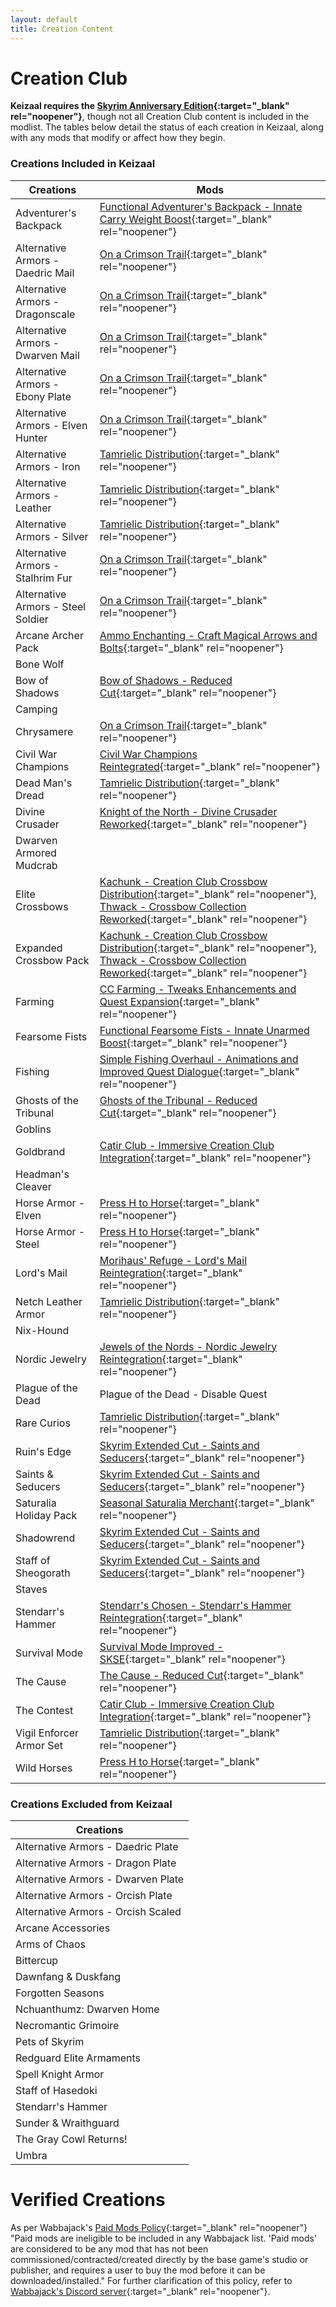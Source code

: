 ```yaml
---
layout: default
title: Creation Content
---
```


# Creation Club

**Keizaal requires the [Skyrim Anniversary Edition](https://store.steampowered.com/sub/626153/){:target="_blank" rel="noopener"}**, though not all Creation Club content is included in the modlist. The tables below detail the status of each creation in Keizaal, along with any mods that modify or affect how they begin.

### Creations Included in Keizaal

| Creations | Mods |
| --- | --- |
| Adventurer's Backpack | [Functional Adventurer's Backpack - Innate Carry Weight Boost](https://www.nexusmods.com/skyrimspecialedition/mods/79971){:target="_blank" rel="noopener"} |
| Alternative Armors - Daedric Mail | [On a Crimson Trail](https://www.nexusmods.com/skyrimspecialedition/mods/52647){:target="_blank" rel="noopener"} |
| Alternative Armors - Dragonscale | [On a Crimson Trail](https://www.nexusmods.com/skyrimspecialedition/mods/52647){:target="_blank" rel="noopener"} |
| Alternative Armors - Dwarven Mail | [On a Crimson Trail](https://www.nexusmods.com/skyrimspecialedition/mods/52647){:target="_blank" rel="noopener"} |
| Alternative Armors - Ebony Plate | [On a Crimson Trail](https://www.nexusmods.com/skyrimspecialedition/mods/52647){:target="_blank" rel="noopener"} |
| Alternative Armors - Elven Hunter | [On a Crimson Trail](https://www.nexusmods.com/skyrimspecialedition/mods/52647){:target="_blank" rel="noopener"} |
| Alternative Armors - Iron | [Tamrielic Distribution](https://www.nexusmods.com/skyrimspecialedition/mods/71372){:target="_blank" rel="noopener"} |
| Alternative Armors - Leather | [Tamrielic Distribution](https://www.nexusmods.com/skyrimspecialedition/mods/71372){:target="_blank" rel="noopener"} |
| Alternative Armors - Silver | [Tamrielic Distribution](https://www.nexusmods.com/skyrimspecialedition/mods/71372){:target="_blank" rel="noopener"} |
| Alternative Armors - Stalhrim Fur | [On a Crimson Trail](https://www.nexusmods.com/skyrimspecialedition/mods/52647){:target="_blank" rel="noopener"} |
| Alternative Armors - Steel Soldier | [On a Crimson Trail](https://www.nexusmods.com/skyrimspecialedition/mods/52647){:target="_blank" rel="noopener"} |
| Arcane Archer Pack | [Ammo Enchanting - Craft Magical Arrows and Bolts](https://www.nexusmods.com/skyrimspecialedition/mods/79764){:target="_blank" rel="noopener"} |
| Bone Wolf | |
| Bow of Shadows | [Bow of Shadows - Reduced Cut](https://www.nexusmods.com/skyrimspecialedition/mods/81188){:target="_blank" rel="noopener"} |
| Camping | |
| Chrysamere | [On a Crimson Trail](https://www.nexusmods.com/skyrimspecialedition/mods/52647){:target="_blank" rel="noopener"} |
| Civil War Champions | [Civil War Champions Reintegrated](https://www.nexusmods.com/Core/Libs/Common/Widgets/DownloadPopUp?id=386363&nmm=1&game_id=1704){:target="_blank" rel="noopener"} |
| Dead Man's Dread | [Tamrielic Distribution](https://www.nexusmods.com/skyrimspecialedition/mods/71372){:target="_blank" rel="noopener"} |
| Divine Crusader | [Knight of the North - Divine Crusader Reworked](https://www.nexusmods.com/skyrimspecialedition/mods/45869){:target="_blank" rel="noopener"} |
| Dwarven Armored Mudcrab | |
| Elite Crossbows | [Kachunk - Creation Club Crossbow Distribution](https://www.nexusmods.com/skyrimspecialedition/mods/71081){:target="_blank" rel="noopener"}, [Thwack - Crossbow Collection Reworked](https://www.nexusmods.com/skyrimspecialedition/mods/42653){:target="_blank" rel="noopener"} |
| Expanded Crossbow Pack | [Kachunk - Creation Club Crossbow Distribution](https://www.nexusmods.com/skyrimspecialedition/mods/71081){:target="_blank" rel="noopener"}, [Thwack - Crossbow Collection Reworked](https://www.nexusmods.com/skyrimspecialedition/mods/42653){:target="_blank" rel="noopener"} |
| Farming | [CC Farming - Tweaks Enhancements and Quest Expansion](https://www.nexusmods.com/skyrimspecialedition/mods/69029){:target="_blank" rel="noopener"} |
| Fearsome Fists | [Functional Fearsome Fists - Innate Unarmed Boost](https://www.nexusmods.com/skyrimspecialedition/mods/59460){:target="_blank" rel="noopener"} |
| Fishing | [Simple Fishing Overhaul - Animations and Improved Quest Dialogue](https://www.nexusmods.com/skyrimspecialedition/mods/103440){:target="_blank" rel="noopener"} |
| Ghosts of the Tribunal | [Ghosts of the Tribunal - Reduced Cut](https://www.nexusmods.com/skyrimspecialedition/mods/67019){:target="_blank" rel="noopener"} |
| Goblins | |
| Goldbrand | [Catir Club - Immersive Creation Club Integration](https://www.nexusmods.com/skyrimspecialedition/mods/66864){:target="_blank" rel="noopener"} |
| Headman's Cleaver | |
| Horse Armor - Elven | [Press H to Horse](https://www.nexusmods.com/skyrimspecialedition/mods/81195){:target="_blank" rel="noopener"} |
| Horse Armor - Steel | [Press H to Horse](https://www.nexusmods.com/skyrimspecialedition/mods/81195){:target="_blank" rel="noopener"} |
| Lord's Mail | [Morihaus' Refuge - Lord's Mail Reintegration](https://www.nexusmods.com/skyrimspecialedition/mods/68558){:target="_blank" rel="noopener"} |
| Netch Leather Armor | [Tamrielic Distribution](https://www.nexusmods.com/skyrimspecialedition/mods/71372){:target="_blank" rel="noopener"} |
| Nix-Hound | |
| Nordic Jewelry | [Jewels of the Nords - Nordic Jewelry Reintegration](https://www.nexusmods.com/skyrimspecialedition/mods/81500){:target="_blank" rel="noopener"} |
| Plague of the Dead | Plague of the Dead - Disable Quest |
| Rare Curios | [Tamrielic Distribution](https://www.nexusmods.com/skyrimspecialedition/mods/71372){:target="_blank" rel="noopener"} |
| Ruin's Edge | [Skyrim Extended Cut - Saints and Seducers](https://www.nexusmods.com/skyrimspecialedition/mods/72772){:target="_blank" rel="noopener"} |
| Saints & Seducers | [Skyrim Extended Cut - Saints and Seducers](https://www.nexusmods.com/skyrimspecialedition/mods/72772){:target="_blank" rel="noopener"} |
| Saturalia Holiday Pack | [Seasonal Saturalia Merchant](https://www.nexusmods.com/skyrimspecialedition/mods/78672){:target="_blank" rel="noopener"} |
| Shadowrend | [Skyrim Extended Cut - Saints and Seducers](https://www.nexusmods.com/skyrimspecialedition/mods/72772){:target="_blank" rel="noopener"} |
| Staff of Sheogorath | [Skyrim Extended Cut - Saints and Seducers](https://www.nexusmods.com/skyrimspecialedition/mods/72772){:target="_blank" rel="noopener"} |
| Staves | |
| Stendarr's Hammer | [Stendarr's Chosen - Stendarr's Hammer Reintegration](https://www.nexusmods.com/skyrimspecialedition/mods/110617){:target="_blank" rel="noopener"} |
| Survival Mode | [Survival Mode Improved - SKSE](https://www.nexusmods.com/skyrimspecialedition/mods/78244){:target="_blank" rel="noopener"} |
| The Cause | [The Cause - Reduced Cut](https://www.nexusmods.com/skyrimspecialedition/mods/66676){:target="_blank" rel="noopener"} |
| The Contest | [Catir Club - Immersive Creation Club Integration](https://www.nexusmods.com/skyrimspecialedition/mods/66864){:target="_blank" rel="noopener"} |
| Vigil Enforcer Armor Set | [Tamrielic Distribution](https://www.nexusmods.com/skyrimspecialedition/mods/71372){:target="_blank" rel="noopener"} |
| Wild Horses | [Press H to Horse](https://www.nexusmods.com/skyrimspecialedition/mods/81195){:target="_blank" rel="noopener"} |

### Creations Excluded from Keizaal

| Creations | 
| --- |
| Alternative Armors - Daedric Plate |
| Alternative Armors - Dragon Plate |
| Alternative Armors - Dwarven Plate |
| Alternative Armors - Orcish Plate |
| Alternative Armors - Orcish Scaled |
| Arcane Accessories |
| Arms of Chaos |
| Bittercup |
| Dawnfang & Duskfang |
| Forgotten Seasons |
| Nchuanthumz: Dwarven Home |
| Necromantic Grimoire |
| Pets of Skyrim |
| Redguard Elite Armaments |
| Spell Knight Armor |
| Staff of Hasedoki |
| Stendarr's Hammer |
| Sunder & Wraithguard |
| The Gray Cowl Returns! |
| Umbra |

# Verified Creations

As per Wabbajack's [Paid Mods Policy](https://wiki.wabbajack.org/policies_and_license/Paid%20Mods%20Policy.html){:target="_blank" rel="noopener"} "Paid mods are ineligible to be included in any Wabbajack list. 'Paid mods' are considered to be any mod that has not been commissioned/contracted/created directly by the base game's studio or publisher, and requires a user to buy the mod before it can be downloaded/installed." For further clarification of this policy, refer to [Wabbajack's Discord server](https://www.wabbajack.org/discord){:target="_blank" rel="noopener"}.
